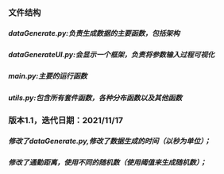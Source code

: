 ### 文件结构
##### dataGenerate.py:负责生成数据的主要函数，包括架构
##### dataGenerateUI.py:会显示一个框架，负责将参数输入过程可视化
##### main.py:主要的运行函数
##### utils.py:包含所有套件函数，各种分布函数以及其他函数



### 版本1.1，迭代日期：2021/11/17
##### 修改了dataGenerate.py,修改了数据生成的时间（以秒为单位）；
##### 修改了通勤距离，使用不同的随机数（使用阈值来生成随机数）；

